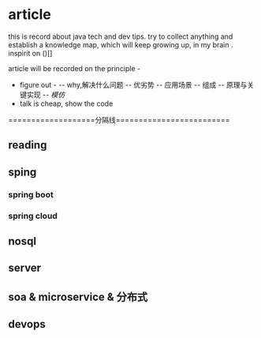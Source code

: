 # article
this is record about java tech and dev tips.
try to collect anything and establish a knowledge map, which will keep growing up, in my brain .
inspirit on ()[]

article will be recorded on the principle - 
 - figure out -
 --   why,解决什么问题
 --   优劣势
 --   应用场景
 --   组成
 --   原理与关键实现
 --  _模仿_
- talk is cheap, show the code
  
===================分隔线=========================

## reading

## sping
### spring boot
### spring cloud

## nosql

## server

## soa & microservice & 分布式

## devops

